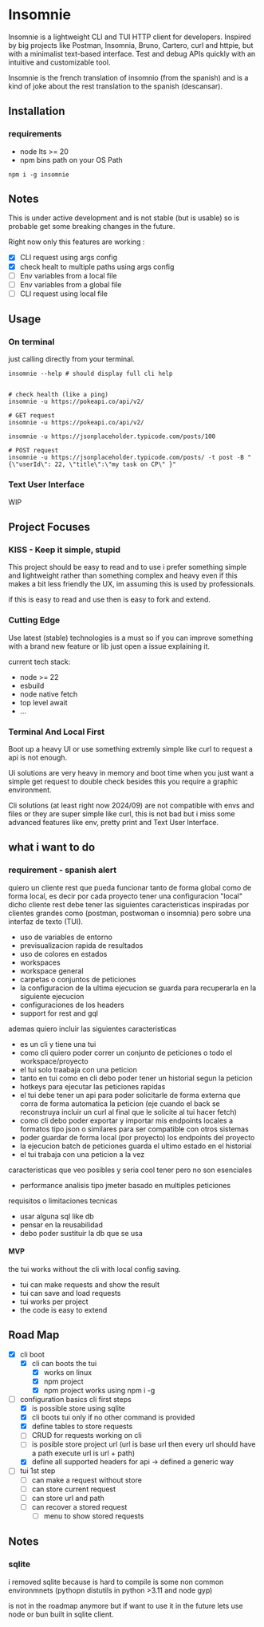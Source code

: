 # Insomnie

Insomnie is a lightweight CLI and TUI HTTP client for developers. Inspired by big projects like Postman, Insomnia, Bruno, Cartero, curl and httpie, but with a minimalist text-based interface. Test and debug APIs quickly with an intuitive and customizable tool.

Insomnie is the french translation of insomnio (from the spanish) and is a kind of joke about the rest translation to the spanish (descansar).

## Installation

### requirements

- node lts >= 20
- npm bins path on your OS Path

```shell
npm i -g insomnie
```

## Notes

This is under active development and is not stable (but is usable) so is probable
get some breaking changes in the future.

Right now only this features are working :

- [x] CLI request using args config
- [x] check healt to multiple paths using args config
- [ ] Env variables from a local file
- [ ] Env variables from a global file
- [ ] CLI request using local file

## Usage

### On terminal

just calling directly from your terminal.

```shell
insomnie --help # should display full cli help


# check health (like a ping)
insomnie -u https://pokeapi.co/api/v2/

# GET request
insomnie -u https://pokeapi.co/api/v2/

insomnie -u https://jsonplaceholder.typicode.com/posts/100

# POST request
insomnie -u https://jsonplaceholder.typicode.com/posts/ -t post -B "{\"userId\": 22, \"title\":\"my task on CP\" }"
```

### Text User Interface

WIP

## Project Focuses

### KISS - Keep it simple, stupid

This project should be easy to read and to use i prefer something simple and lightweight rather than something complex and heavy even if this makes a bit less friendly the UX, im assuming this is used by professionals.

if this is easy to read and use then is easy to fork and extend.

### Cutting Edge

Use latest (stable) technologies is a must so if you can improve something with a brand new feature or lib just open a issue explaining it.

current tech stack:

- node >= 22
- esbuild
- node native fetch
- top level await
- ...

### Terminal And Local First

Boot up a heavy UI or use something extremly simple like curl to request a api is not enough.

Ui solutions are very heavy in memory and boot time when you just want a simple get request to double check besides this you require a graphic environment.

Cli solutions (at least right now 2024/09) are not compatible with envs and files or they are super simple like curl, this is not bad but i miss some advanced features like env, pretty print and Text User Interface.

## what i want to do

### requirement - spanish alert

quiero un cliente rest que pueda funcionar tanto de forma global como de forma local, es decir por cada proyecto tener una configuracion "local" dicho cliente rest debe tener las siguientes caracteristicas inspiradas por clientes grandes como (postman, postwoman o insomnia) pero sobre una interfaz de texto (TUI).

- uso de variables de entorno
- previsualizacion rapida de resultados
- uso de colores en estados
- workspaces
- workspace general
- carpetas o conjuntos de peticiones
- la configuracion de la ultima ejecucion se guarda para recuperarla en la siguiente ejecucion
- configuraciones de los headers
- support for rest and gql

ademas quiero incluir las siguientes caracteristicas

- es un cli y tiene una tui
- como cli quiero poder correr un conjunto de peticiones o todo el workspace/proyecto
- el tui solo traabaja con una peticion
- tanto en tui como en cli debo poder tener un historial segun la peticion
- hotkeys para ejecutar las peticiones rapidas
- el tui debe tener un api para poder solicitarle de forma externa que corra de forma automatica la peticion (eje cuando el back se reconstruya incluir un curl al final que le solicite al tui hacer fetch)
- como cli debo poder exportar y importar mis endpoints locales a formatos tipo json o similares para ser compatible con otros sistemas
- poder guardar de forma local (por proyecto) los endpoints del proyecto
- la ejecucion batch de peticiones guarda el ultimo estado en el historial
- el tui trabaja con una peticion a la vez

caracteristicas que veo posibles y seria cool tener pero no son esenciales

- performance analisis tipo jmeter basado en multiples peticiones

requisitos o limitaciones tecnicas

- usar alguna sql like db
- pensar en la reusabilidad
- debo poder sustituir la db que se usa

#### MVP

the tui works without the cli with local config saving.

- tui can make requests and show the result
- tui can save and load requests
- tui works per project
- the code is easy to extend

## Road Map

- [x] cli boot
  - [x] cli can boots the tui
    - [x] works on linux
    - [x] npm project
    - [x] npm project works using npm i -g
- [ ] configuration basics cli first steps
  - [x] is possible store using sqlite
  - [x] cli boots tui only if no other command is provided
  - [x] define tables to store requests
  - [ ] CRUD for requests working on cli
  - [ ] is posible store project url (url is base url then every url should have a path execute url is url + path)
  - [x] define all supported headers for api -> defined a generic way
- [ ] tui 1st step
  - [ ] can make a request without store
  - [ ] can store current request
  - [ ] can store url and path
  - [ ] can recover a stored request
    - [ ] menu to show stored requests

## Notes

### sqlite

i removed sqlite because is hard to compile is some non common environmnets (pythopn  distutils in python >3.11 and node gyp)

is not in the roadmap anymore but if want to use it in the future lets use node or bun built in sqlite client.
